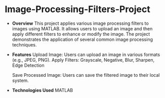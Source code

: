 # Image-Processing-Filters-Project

* **Overview**
This project applies various image processing filters to images using MATLAB. It allows users to upload an image and then apply different filters to enhance or modify the image. The project demonstrates the application of several common image processing techniques.

* **Features**
Upload Image: Users can upload an image in various formats (e.g., JPEG, PNG).
Apply Filters:
Grayscale,
Negative,
Blur,
Sharpen,
Edge Detection

  Save Processed Image: Users can save the filtered image to their local system.

* **Technologies Used**
MATLAB
